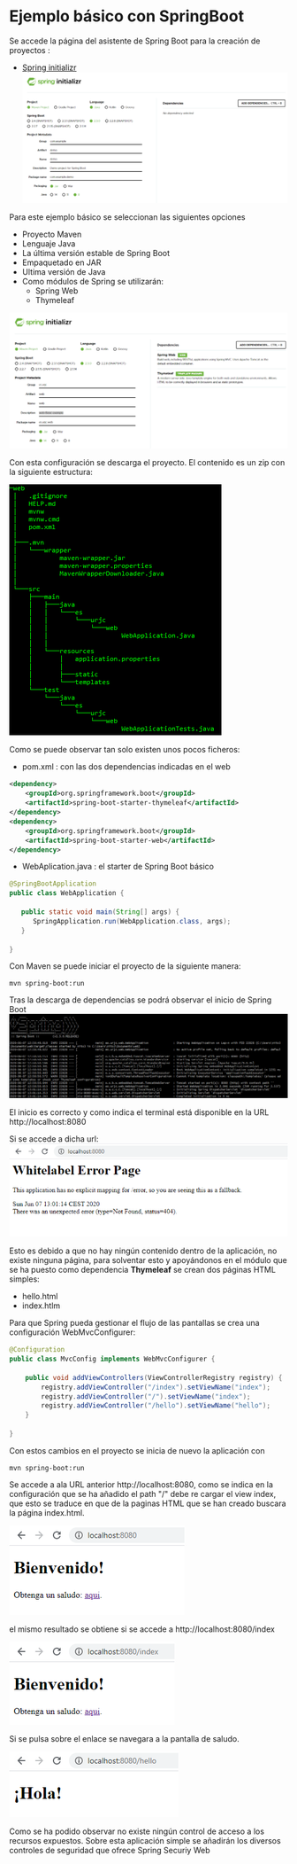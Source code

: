 # Ejemplo básico con SpringBoot
Se accede la página del asistente de Spring Boot para la creación de proyectos :
* [Spring initializr](https://start.spring.io/)  
![alt text](.\doc\Sprin-initializr-00.png "inicio")

Para este ejemplo básico se seleccionan las siguientes opciones
* Proyecto Maven
* Lenguaje Java
* La última versión estable de Spring Boot
* Empaquetado en JAR
* Ultima versión de Java
* Como módulos de Spring se utilizarán:
  * Spring Web
  * Thymeleaf 
    
![alt text](.\doc\Sprin-initializr-01.png "Configuración básica")

Con esta configuración se descarga el proyecto. El contenido es un zip con la siguiente estructura:

![alt text](.\doc\Web-folder.png "Estructura directorios")

Como se puede observar tan solo existen unos pocos ficheros:

* pom.xml : con las dos dependencias indicadas en el web
```xml
<dependency>
    <groupId>org.springframework.boot</groupId>
    <artifactId>spring-boot-starter-thymeleaf</artifactId>
</dependency>
<dependency>
    <groupId>org.springframework.boot</groupId>
    <artifactId>spring-boot-starter-web</artifactId>
</dependency>
```
* WebAplication.java : el starter de Spring Boot básico
```java
@SpringBootApplication
public class WebApplication {

   public static void main(String[] args) {
      SpringApplication.run(WebApplication.class, args);
   }

}
```

Con Maven se puede iniciar el proyecto de la siguiente manera:
```shell script
mvn spring-boot:run
```
Tras la descarga de dependencias se podrá observar el inicio de Spring Boot
![alt text](.\doc\SpringBootFirstStart.png "Inicio Spring Boot")

El inicio es correcto y como indica el terminal está disponible en la URL http://localhost:8080

Si se accede a dicha url:
![alt text](.\doc\WhitelabelErrorPage.png "Inicio Spring Boot")

Esto es debido a que no hay ningún contenido dentro de la aplicación, no existe ninguna página, para solventar esto y apoyándonos en el módulo que se ha puesto como dependencia **Thymeleaf** se crean dos páginas HTML simples:

* hello.html
* index.htlm

Para que Spring pueda gestionar el flujo de las pantallas se crea una configuración WebMvcConfigurer:
```java
@Configuration
public class MvcConfig implements WebMvcConfigurer {

    public void addViewControllers(ViewControllerRegistry registry) {
        registry.addViewController("/index").setViewName("index");
        registry.addViewController("/").setViewName("index");
        registry.addViewController("/hello").setViewName("hello");
    }

}
```
Con estos cambios en el proyecto se inicia de nuevo la aplicación con 

```shell script
mvn spring-boot:run
```

Se accede a ala URL anterior http://localhost:8080, como se indica en la configuración que se ha añadido el path "/" debe re cargar el view index, que esto se traduce en que de la paginas HTML que se han creado buscara la página index.html.

![alt text](.\doc\localhost_root.png "localhost:8080")

el mismo resultado se obtiene si se accede a http://localhost:8080/index
 
![alt text](.\doc\localhost_index.png "localhost:8080/index")


Si se pulsa sobre el enlace se navegara a la pantalla de saludo.

![alt text](.\doc\localhost_hello.png "localhost:8080/hello")

Como se ha podido observar no existe ningún control de acceso a los recursos expuestos. Sobre esta aplicación simple se añadirán los diversos controles de seguridad que ofrece Spring Securiy Web